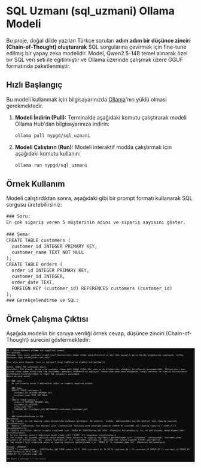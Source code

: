 # SQL Uzmanı (sql_uzmani) Ollama Modeli

Bu proje, doğal dilde yazılan Türkçe soruları **adım adım bir düşünce zinciri (Chain-of-Thought) oluşturarak** SQL sorgularına çevirmek için fine-tune edilmiş bir yapay zeka modelidir. Model, Qwen2.5-14B temel alınarak özel bir SQL veri seti ile eğitilmiştir ve Ollama üzerinde çalışmak üzere GGUF formatında paketlenmiştir.

## Hızlı Başlangıç

Bu modeli kullanmak için bilgisayarınızda [Ollama](https://ollama.com)'nın yüklü olması gerekmektedir.

1.  **Modeli İndirin (Pull):**
    Terminalde aşağıdaki komutu çalıştırarak modeli Ollama Hub'dan bilgisayarınıza indirin:
    ```bash
    ollama pull nypgd/sql_uzmani
    ```

2.  **Modeli Çalıştırın (Run):**
    Modeli interaktif modda çalıştırmak için aşağıdaki komutu kullanın:
    ```bash
    ollama run nypgd/sql_uzmani
    ```

## Örnek Kullanım

Modeli çalıştırdıktan sonra, aşağıdaki gibi bir prompt formatı kullanarak SQL sorgusu üretebilirsiniz:

```text
### Soru:
En çok sipariş veren 5 müşterinin adını ve sipariş sayısını göster.

### Şema:
CREATE TABLE customers (
  customer_id INTEGER PRIMARY KEY,
  customer_name TEXT NOT NULL
);
CREATE TABLE orders (
  order_id INTEGER PRIMARY KEY,
  customer_id INTEGER,
  order_date TEXT,
  FOREIGN KEY (customer_id) REFERENCES customers (customer_id)
);
### Gerekçelendirme ve SQL:

```
## Örnek Çalışma Çıktısı

Aşağıda modelin bir soruya verdiği örnek cevap, düşünce zinciri (Chain-of-Thought) sürecini göstermektedir:

![SQL Uzmanı Modelinin Örnek Çıktısı](https://github.com/mehmetbozdemir24/sql_uzmani/blob/main/resim.jpg)
